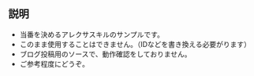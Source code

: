 ## 説明
- 当番を決めるアレクサスキルのサンプルです。
- このまま使用することはできません。（IDなどを書き換える必要がります）
- ブログ投稿用のソースで、動作確認をしておりません。
- ご参考程度にどうぞ。

